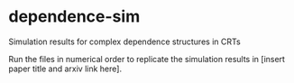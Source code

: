 # dependence-sim
Simulation results for complex dependence structures in CRTs

Run the files in numerical order to replicate the simulation results in [insert paper title and arxiv link here].
